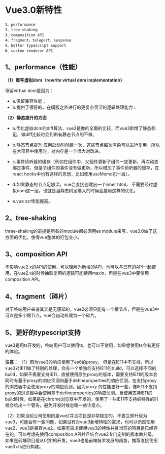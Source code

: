 # Vue3.0新特性
```
1、performance
2、tree-shaking
3、composition API
4、fragment，teleport，suspense
5、better typescript support
6、custom renderer API
```
## 1、performance（性能）
**（1）重写虚拟dom（rewrite virtual dom implementation）**

保留virtual dom是因为：
* a.保留兼容性能；
* b.提供了很好的，在模版之外进行的更复杂灵活的逻辑处理能力；

**（2）静态提升的方面**
* a.优化虚拟dom的diff算法，vue2是做的全面的比较，而vue3新增了静态标记，做diff比较时会判断有静态节点的不做。

* b.静态节点提升 应用启动时创建一次，这些节点每次渲染可以进行复用，所以在大项目中使用时，对内存是一个很大对改进。

* c.事件侦听器的缓存（例如在组件中，父组件更新子组件一定更新，再次动态绑定事件，但是子组件的事件没有做更新，所以增加了事件侦听器的缓存，在react hooks中也有这样的思想，比如使用useMemo包一层）。

* d.如果静态的节点足够深，vue会直接创建出一个inner html， 不需要经过虚拟dom这一层，也就是当静态树足够大的时候会启用这样的优化。

* e.vue ssr性能提高。


## 2、tree-shaking
three-shaking的前提是所有的module都必须用es module来写。vue3.0做了这方面的优化，使得vue整体的打包变小。

## 3、composition API
不影响vue2.x的API的使用，可以理解为新增的API，也可以与已有的API一起使用，在vue2.x的时候抽取复用的逻辑可能使用maxin，但是在vue3中要使用composition API。

## 4、fragment（碎片）
对于终端用户来说其实是无感知的，vue2必须只能有一个根节点，但是在vue3中可以是多个跟节点，vue会自动处理为一个碎片。

## 5、更好的typescript支持
vue3是用ts开发的，终端用户可以使用ts，也可以不使用，如果想使用ts会有更好的体验。

**注意：**
（1）因为vue3的响应使用了es6的proxy， 但是在IE11中不支持，所以vue3对IE11做了特别的处理，会有一个单独的支持IE11的build，可以选择不同的build，如果不需要支持IE11，直接使用原生proxy的版本，需要支持IE11的版本会同时有基于proxy的响应侦测和基于defineproperties的响应侦测，在支持proxy的浏览器中会使用proxy的响应侦测，因为proxy 的性能更好一些，像IE11不支持proxy的浏览器中会使用基于defineproperties的响应侦测。当使用支持IE11的build时候，如果是在chrome浏览器中开发的，使用了一些IE11不支持的特性的时候会给出一个警告，避免开发时候忽略一些注意点。

（2）如果当前公司使用的是vue2并且项目是非常稳定的，不要立即升级为vue3，可能会有一些问题，如果没有对vue3新增特性的需求，也可以仍然使用vue2，vue3是兼容vue2。如果有需求使用vue3的特性并且当前的项目是已经存在的，可以考虑先使用composition API并且结合vue2专门定制的版本做升级。如果是前端项目是从0到1的开发，vue3也是前端技术发展的趋势，推荐直接使用vue3+ts进行构建。
